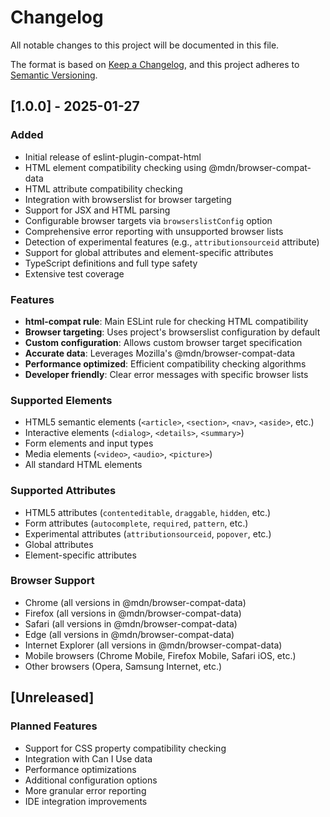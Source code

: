 # Changelog

All notable changes to this project will be documented in this file.

The format is based on [Keep a Changelog](https://keepachangelog.com/en/1.0.0/),
and this project adheres to [Semantic Versioning](https://semver.org/spec/v2.0.0.html).

## [1.0.0] - 2025-01-27

### Added
- Initial release of eslint-plugin-compat-html
- HTML element compatibility checking using @mdn/browser-compat-data
- HTML attribute compatibility checking
- Integration with browserslist for browser targeting
- Support for JSX and HTML parsing
- Configurable browser targets via `browserslistConfig` option
- Comprehensive error reporting with unsupported browser lists
- Detection of experimental features (e.g., `attributionsourceid` attribute)
- Support for global attributes and element-specific attributes
- TypeScript definitions and full type safety
- Extensive test coverage

### Features
- **html-compat rule**: Main ESLint rule for checking HTML compatibility
- **Browser targeting**: Uses project's browserslist configuration by default
- **Custom configuration**: Allows custom browser target specification
- **Accurate data**: Leverages Mozilla's @mdn/browser-compat-data
- **Performance optimized**: Efficient compatibility checking algorithms
- **Developer friendly**: Clear error messages with specific browser lists

### Supported Elements
- HTML5 semantic elements (`<article>`, `<section>`, `<nav>`, `<aside>`, etc.)
- Interactive elements (`<dialog>`, `<details>`, `<summary>`)
- Form elements and input types
- Media elements (`<video>`, `<audio>`, `<picture>`)
- All standard HTML elements

### Supported Attributes
- HTML5 attributes (`contenteditable`, `draggable`, `hidden`, etc.)
- Form attributes (`autocomplete`, `required`, `pattern`, etc.)
- Experimental attributes (`attributionsourceid`, `popover`, etc.)
- Global attributes
- Element-specific attributes

### Browser Support
- Chrome (all versions in @mdn/browser-compat-data)
- Firefox (all versions in @mdn/browser-compat-data)
- Safari (all versions in @mdn/browser-compat-data)
- Edge (all versions in @mdn/browser-compat-data)
- Internet Explorer (all versions in @mdn/browser-compat-data)
- Mobile browsers (Chrome Mobile, Firefox Mobile, Safari iOS, etc.)
- Other browsers (Opera, Samsung Internet, etc.)

## [Unreleased]

### Planned Features
- Support for CSS property compatibility checking
- Integration with Can I Use data
- Performance optimizations
- Additional configuration options
- More granular error reporting
- IDE integration improvements